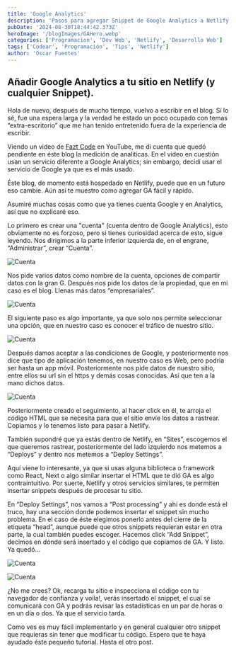 ```yaml
---
title: 'Google Analytics'
description: 'Pasos para agregar Snippet de Google Analytics a Netlify'
pubDate: '2024-08-30T18:44:42.373Z'
heroImage: '/blogImages/GAHero.webp'
categories: ['Programacion', 'Dev Web', 'Netlify', 'Desarrollo Web']
tags: ['Codear', 'Programación', 'Tips', 'Netlify']
author: 'Oscar Fuentes'
---
```


## Añadir Google Analytics a tu sitio en Netlify (y cualquier Snippet).

Hola de nuevo, después de mucho tiempo, vuelvo a escribir en el blog. Sí lo sé, fue una espera larga y la verdad he estado un poco ocupado con temas “extra-escritorio” que me han tenido entretenido fuera de la experiencia de escribir.

Viendo un video de [Fazt Code](https://www.youtube.com/@FaztCode/videos) en YouTube, me di cuenta que quedó pendiente en éste blog la medición de analiticas. En el video en cuestión usan un servicio diferente a Google Analytics; sin embargo, decidí usar el servicio de Google ya que es el más usado.

Éste blog, de momento está hospedado en Netlify, puede que en un futuro eso cambie. Aún así te muestro como agregar GA fácil y rápido.

Asumiré muchas cosas como que ya tienes cuenta Google y en Analytics, así que no explicaré eso.

Lo primero es crear una "cuenta" (cuenta dentro de Google Analytics), esto obviamente no es forzoso, pero si tienes curiosidad acerca de esto, sigue leyendo. Nos dirigimos a la parte inferior izquierda de, en el engrane, “Administrar”, crear “Cuenta”.

![Cuenta](/blogImages\analytics02.webp)

Nos pide varios datos como nombre de la cuenta, opciones de compartir datos con la gran G. Después nos pide los datos de la propiedad, que en mi caso es el blog. Llenas más datos “empresariales”.

![Cuenta](/blogImages\analytics03.webp)

El siguiente paso es algo importante, ya que solo nos permite seleccionar una opción, que en nuestro caso es conocer el tráfico de nuestro sitio.

![Cuenta](/blogImages\analytics04.webp)

Después damos aceptar a las condiciones de Google, y posteriormente nos dice que tipo de aplicación tenemos, en nuestro caso es Web, pero podría ser hasta un app móvil. Posteriormente nos pide datos de nuestro sitio, entre ellos su url sin el https y demás cosas conocidas. Así que ten a la mano dichos datos.

![Cuenta](/blogImages\analytics05.webp)

Posteriormente creado el seguimiento, al hacer click en él, te arroja el código HTML que se necesita para que el sitio envíe los datos a rastrear. Copiamos y lo tenemos listo para pasar a Netlify.

También supondré que ya estás dentro de Netlify, en “Sites”, escogemos el que queremos rastrear, posteriormente del lado izquierdo nos metemos a “Deploys” y dentro nos metemos a “Deploy Settings”.

Aquí viene lo interesante, ya que si usas alguna biblioteca o framework como React, Next o algo similar insertar el HTML que te dió GA es algo contraintuitivo. Por suerte, Netlify y otros servicios similares, te permiten insertar snippets después de procesar tu sitio.

En “Deploy Settings”, nos vamos a “Post processing” y ahí es donde está el truco, hay una sección donde podemos insertar el snippet sin mucho problema. En el caso de éste elegimos ponerlo antes del cierre de la etiqueta “head”, aunque puede que otros snippets requieran estar en otra parte, la cual también puedes escoger. Hacemos click “Add Snippet”, decimos en dónde será insertado y el código que copiamos de GA. Y listo. Ya quedó…

![Cuenta](/blogImages\analytics06.webp)

![Cuenta](/blogImages\analytics07.webp)

¿No me crees? Ok, recarga tu sitio e inspecciona el código con tu navegador de confianza y voila!, verás insertado el snippet, el cual se comunicará con GA y podrás revisar las estadísticas en un par de horas o en un día o dos. Ya que el servicio tarda.

Como ves es muy fácil implementarlo y en general cualquier otro snippet que requieras sin tener que modificar tu código. Espero que te haya ayudado éste pequeño tutorial. Hasta el otro post.
